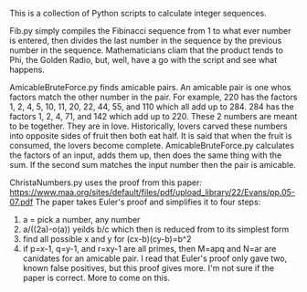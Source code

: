 This is a collection of Python scripts to calculate integer sequences.

Fib.py simply compiles the Fibinacci sequence from 1 to what ever number is
entered, then divides the last number in the sequence by the previous number
in the sequence. Mathematicians cliam that the product tends to Phi, the
Golden Radio, but, well, have a go with the script and see what happens.

AmicableBruteForce.py finds amicable pairs. An amicable pair is one whos factors
match the other number in the pair.  For example, 220 has the factors 1, 2, 4,
5, 10, 11, 20, 22, 44, 55, and 110 which all add up to 284.  284 has the 
factors 1, 2, 4, 71, and 142 which add up to 220.  These 2 numbers are meant
to be together.  They are in love.  Historically, lovers carved these numbers
into opposite sides of fruit then both eat half.  It is said that when the
fruit is consumed, the lovers become complete.
AmicableBruteForce.py calculates the factors of an input, adds them up, then
does the same thing with the sum.  If the second sum matches the input number
then the pair is amicable.

ChristaNumbers.py uses the proof from this paper:
https://www.maa.org/sites/default/files/pdf/upload_library/22/Evans/pp.05-07.pdf
The paper takes Euler's proof and simplifies it to four steps:
1) a = pick a number, any number
2) a/((2a)-o(a)) yeilds b/c which then is reduced from to its simplest form
3) find all possible x and y for (cx-b)(cy-b)=b^2
4) if p=x-1, q=y-1, and r=xy-1 are all primes, then M=apq and N=ar are
canidates for an amicable pair.
I read that Euler's proof only gave two, known false positives, but this
proof gives more.  I'm not sure if the paper is correct.  More to come on this.
